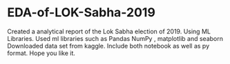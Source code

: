 # EDA-of-LOK-Sabha-2019
Created a analytical report of the Lok Sabha election of 2019. Using ML Libraries.
Used ml libraries such as Pandas NumPy , matplotlib and seaborn 
Downloaded data set from kaggle.
Include both notebook as well as py format.
Hope you like it.
